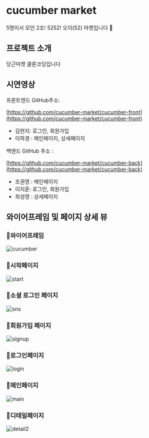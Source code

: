 # cucumber market
5명이서 모인 2조!
5252! 오이(52) 마켓입니다 🥒

## 프로젝트 소개

당근마켓 클론코딩입니다

## 시연영상

프론트엔드 GitHub주소:

[https://github.com/cucumber-market/cucumber-front](https://github.com/cucumber-market/cucumber-front)

- 김현지: 로그인, 회원가입
- 이하경 : 메인페이지, 상세페이지

백엔드 GitHub  주소 :

[https://github.com/cucumber-market/cucumber-back](https://github.com/cucumber-market/cucumber-back)

- 조권영 : 메인페이지
- 이지훈: 로그인, 회원가입
- 최성영 : 상세페이지

## 와이어프레임 및 페이지 상세 뷰

### 🥒와이어프레임
![cucumber](https://user-images.githubusercontent.com/107829027/186662887-29207c6e-5091-40fc-bc25-db60aa202711.png)
### 🥒시작페이지
![start](https://user-images.githubusercontent.com/107829027/186661581-074ac7f7-1c24-4569-bd61-09639f373b67.png)
### 🥒소셜 로그인 페이지
![sns](https://user-images.githubusercontent.com/107829027/186661719-03359677-69e3-42ab-b850-717eace9f891.png)
### 🥒회원가입 페이지
![signup](https://user-images.githubusercontent.com/107829027/186661740-fddc23b7-da80-4b23-8654-5109c3754fd3.png)
### 🥒로그인페이지
![login](https://user-images.githubusercontent.com/107829027/186661750-8d62ad7f-f98b-4da0-aad6-e90c58bbca3b.png)
### 🥒메인페이지
![main](https://user-images.githubusercontent.com/107829027/186662067-890ffbe5-550f-4172-bd49-0d76df903106.png)
### 🥒디테일페이지
![detail2](https://user-images.githubusercontent.com/107829027/186662089-ce46dc4b-b139-45f9-86e4-6b243a3e4a70.png)
